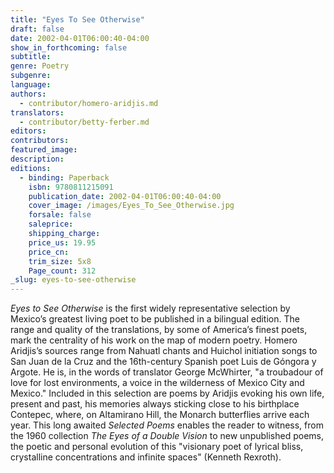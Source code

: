 ```yaml
---
title: "Eyes To See Otherwise"
draft: false
date: 2002-04-01T06:00:40-04:00
show_in_forthcoming: false
subtitle:
genre: Poetry
subgenre:
language:
authors:
  - contributor/homero-aridjis.md
translators:
  - contributor/betty-ferber.md
editors:
contributors:
featured_image:
description:
editions:
  - binding: Paperback
    isbn: 9780811215091
    publication_date: 2002-04-01T06:00:40-04:00
    cover_image: /images/Eyes_To_See_Otherwise.jpg
    forsale: false
    saleprice:
    shipping_charge:
    price_us: 19.95
    price_cn:
    trim_size: 5x8
    Page_count: 312
_slug: eyes-to-see-otherwise
---
```


_Eyes to See Otherwise_ is the first widely representative selection by Mexico’s greatest living poet to be published in a bilingual edition. The range and quality of the translations, by some of America’s finest poets, mark the centrality of his work on the map of modern poetry. Homero Aridjis’s sources range from Nahuatl chants and Huichol initiation songs to San Juan de la Cruz and the 16th-century Spanish poet Luis de Góngora y Argote. He is, in the words of translator George McWhirter, "a troubadour of love for lost environments, a voice in the wilderness of Mexico City and Mexico." Included in this selection are poems by Aridjis evoking his own life, present and past, his memories always sticking close to his birthplace Contepec, where, on Altamirano Hill, the Monarch butterflies arrive each year. This long awaited _Selected Poems_ enables the reader to witness, from the 1960 collection _The Eyes of a Double Vision_ to new unpublished poems, the poetic and personal evolution of this "visionary poet of lyrical bliss, crystalline concentrations and infinite spaces" (Kenneth Rexroth).

